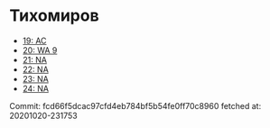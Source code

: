 # Тихомиров
- [19: AC](19.md)
- [20: WA 9](20.md)
- [21: NA](21.md)
- [22: NA](22.md)
- [23: NA](23.md)
- [24: NA](24.md)

Commit: fcd66f5dcac97cfd4eb784bf5b54fe0ff70c8960
 fetched at: 20201020-231753
